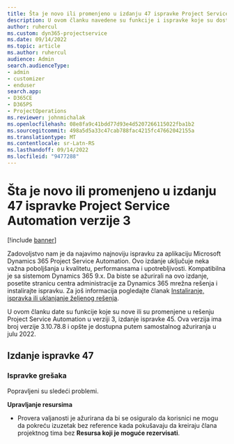 ```yaml
---
title: Šta je novo ili promenjeno u izdanju 47 ispravke Project Service Automation verzije 3
description: U ovom članku navedene su funkcije i ispravke koje su dostupne u izdanju 47 ispravke usluge Microsoft Dynamics 365 Project Service Automation verzije 3.
author: ruhercul
ms.custom: dyn365-projectservice
ms.date: 09/14/2022
ms.topic: article
ms.author: ruhercul
audience: Admin
search.audienceType:
- admin
- customizer
- enduser
search.app:
- D365CE
- D365PS
- ProjectOperations
ms.reviewer: johnmichalak
ms.openlocfilehash: 08e8fa9c41bdd77d93e4d5207266115022fba1b2
ms.sourcegitcommit: 498a5d5a33c47cab788fac4215fc47662042155a
ms.translationtype: MT
ms.contentlocale: sr-Latn-RS
ms.lasthandoff: 09/14/2022
ms.locfileid: "9477288"
---
```

# <a name="whats-new-or-changed-in-project-service-automation-update-release-47-v3"></a>Šta je novo ili promenjeno u izdanju 47 ispravke Project Service Automation verzije 3

[!include [banner](../includes/psa-now-project-operations.md)]

Zadovoljstvo nam je da najavimo najnoviju ispravku za aplikaciju Microsoft Dynamics 365 Project Service Automation. Ovo izdanje uključuje neka važna poboljšanja u kvalitetu, performansama i upotrebljivosti. Kompatibilna je sa sistemom Dynamics 365 9.x. Da biste se ažurirali na ovo izdanje, posetite stranicu centra administracije za Dynamics 365 mrežna rešenja i instalirajte ispravku. Za još informacija pogledajte članak [Instaliranje, ispravka ili uklanjanje željenog rešenja](/power-platform/admin/install-remove-preferred-solution).

U ovom članku date su funkcije koje su nove ili su promenjene u rešenju Project Service Automation u verziji 3, izdanje ispravke 45. Ova verzija ima broj verzije 3.10.78.8 i opšte je dostupna putem samostalnog ažuriranja u julu 2022.

## <a name="update-release-47"></a>Izdanje ispravke 47

### <a name="bug-fixes"></a>Ispravke grešaka

Popravljeni su sledeći problemi.

**Upravljanje resursima**
- Provera valjanosti je ažurirana da bi se osiguralo da korisnici ne mogu da pokreću izuzetak bez reference kada pokušavaju da kreiraju člana projektnog tima bez **Resursa koji je moguće rezervisati**.
